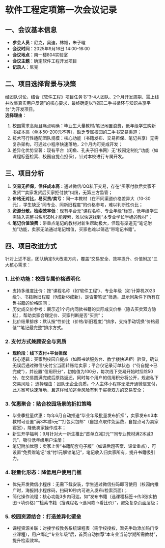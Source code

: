 # 软件工程定项第一次会议记录
## 一、会议基本信息
- **参会人员**：尼克，吴迪，林旭，朱子暄
- **会议时间**：2025年9月16日 14:00-16:00
- **会议地点**：南一楼804实验室
- **会议主题**：确定软件工程开发项目
- **记录人**：尼克


## 二、项目选择背景与决策
经团队讨论，结合《软件工程》项目任务书“3-4人团队、2个月开发周期、需上线并收集真实用户反馈”的核心要求，最终确定以“校园二手书循环与知识共享平台”为开发项目。  
**选择理由**：  
1. 校园需求高频且痛点明确：毕业生大量教材/笔记闲置浪费，低年级学生购新书成本高（单本50-200元不等），缺乏专属校园的二手书交易渠道；  
2. 技术可行性适配团队规模：核心功能（书籍发布、交易担保、笔记共享）无需复杂架构，可通过小程序快速落地，2个月内可完成开发；  
3. 差异化优势显著：现有平台（闲鱼、孔夫子旧书网）无“校园定制化”功能（如课程标签检索、校园自提点担保），针对本校进行专属开发。


## 三、项目分析

1. **交易无担保，信任成本高**：通过微信/QQ私下交易，存在“买家付款后卖家不发货”“卖家发货后买家拒付款”纠纷，无第三方监管；  
3. **价格无对比，易买贵/卖亏**：同一本教材（在不同渠道价格差异大（10-30元），学生缺乏“同专业、同新旧程度”的价格参考，难以判断性价比；  
4. **资源分散，检索效率低**：现有平台无“课程名称、专业年级”标签，低年级学生需输入完整书名/ISBN才能搜索，难以快速找到“本专业学长学姐的教材”；  
5. **笔记价值浪费**：带重点笔记的教材对新生帮助极大，但现有渠道无“笔记附加”功能，卖家无法通过笔记增值，买家也难以筛选“带笔记书籍”。


## 四、项目改进方式
针对上述不足，团队确定5大改进方向，覆盖“交易安全、效率提升、价值附加”三大核心需求：  

### 1. 比价功能：校园专属价格透明化
- 支持多维度比价：按“课程名称（如‘软件工程’）、专业年级（如‘计算机2023级’）、书籍新旧程度（9成新/8成新）、是否带笔记”筛选，显示同条件下所有在售书籍的价格区间；  
- 历史成交价参考：展示近1个月内同款书籍的实际成交价格（隐去买卖双方隐私），帮助卖家合理定价、买家判断是否“买贵”；  
- 比价结果排序：默认按“性价比（价格/新旧程度）”排序，支持手动切换“价格最低”“笔记最完整”排序方式。

### 2. 支付方式兼顾安全与资质
- **现阶段：线下支付+平台担保**  
  核心逻辑：买家到校园自提点（如图书馆服务台、教学楼快递柜）验货，确认无误后通过微信/支付宝当面转账给卖家；平台仅记录订单状态（“待自提→已完成”），并设置“信用积分”，初始值为100分，每次线下交易开始时扣除50分，在交易圆满完成后原路返还，同时每个用户的信用积分将公开，规避私下交易风险；
  选择理由：团队无企业资质，个人主体小程序无法开通微信支付，此方案可快速落地，且这样增加逃单风险有利于买卖双方的交易安全；  

### 3. 优惠聚合：贴合校园场景的折扣策略
- 毕业季批量优惠：每年6月自动推送“毕业年级批量发布折扣”，卖家发布≥3本教材可设置“满3本减5元”“打包买包邮”（自提点取件免运费，自提点可为卖家寝室），降低卖家操作成本；  
- 新生开学福利：9月针对大一新生推出“首单立减2元”“同专业教材满2本减3元”，吸引低年级用户注册；  
- 笔记附加优惠：卖家上传“书籍配套电子版”（如课后题答案、课堂重点），可设置“免费赠笔记”或“付1元解锁笔记”，笔记收入归卖家所有，提升书籍吸引力。

### 4. 轻量化形态：降低用户使用门槛
- 优先开发微信小程序：无需下载安装，学生通过微信扫码即可使用（校园内推广时，海报附小程序码，扫码10秒内可进入发布/检索页面）；  
- 简化操作流程：核心功能3步内可达，如“发布书籍（选课程标签→传3张实拍图→填价格）”“检索书籍（搜课程名→选同款→看比价）”，避免复杂页面层级；  


### 5. 校园资源结合：打造差异化壁垒  
- 课程资源关联：对接学校教务系统课程表（需学校授权，暂先手动添加热门专业课程），用户绑定“专业年级”后，首页自动推荐“本专业当前学期所需教材”，提升检索效率。
 